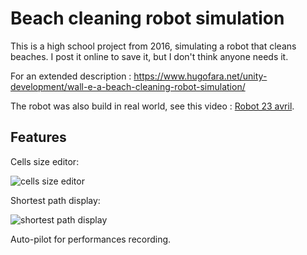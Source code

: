 # Beach cleaning robot simulation

This is a high school project from 2016, simulating a robot that cleans beaches. 
I post it online to save it, but I don't think anyone needs it.

For an extended description : <https://www.hugofara.net/unity-development/wall-e-a-beach-cleaning-robot-simulation/>

The robot was also build in real world, see this video : [Robot 23 avril](https://youtu.be/BS4LfvC9eCU).

## Features

Cells size editor:

![cells size editor](https://github.com/HugoFara/beach-cleaning-robot/assets/72709893/ba96e519-cb72-4f95-978f-ebac2acf29e8)

Shortest path display:

![shortest path display](https://github.com/HugoFara/beach-cleaning-robot/assets/72709893/d2ccece5-3a27-4688-87b8-c262b9bb9d0c)

Auto-pilot for performances recording.
